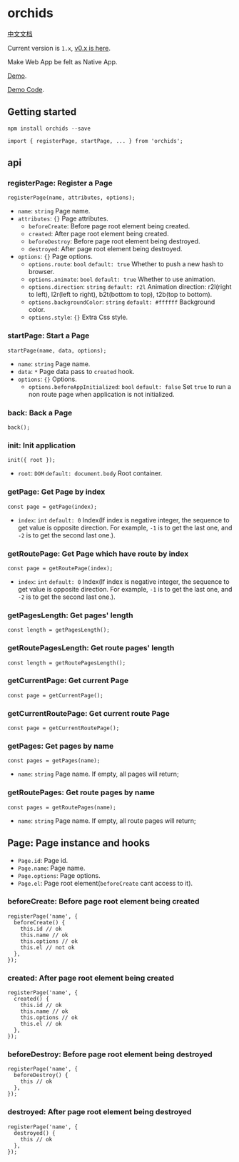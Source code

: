 # orchids

[中文文档](./README.md)

Current version is `1.x`, [v0.x is here](https://github.com/senntyou/orchids/tree/0.x).

Make Web App be felt as Native App.

[Demo](http://senntyou.github.io/orchids/).

[Demo Code](./view/demo).

## Getting started

```
npm install orchids --save

import { registerPage, startPage, ... } from 'orchids';
```

## api

### registerPage: Register a Page

```
registerPage(name, attributes, options);
```

- `name`: `string` Page name.
- `attributes`: `{}` Page attributes.
  - `beforeCreate`: Before page root element being created.
  - `created`: After page root element being created.
  - `beforeDestroy`: Before page root element being destroyed.
  - `destroyed`: After page root element being destroyed.
- `options`: `{}` Page options.
  - `options.route`: `bool` `default: true` Whether to push a new hash to browser.
  - `options.animate`: `bool` `default: true` Whether to use animation.
  - `options.direction`: `string` `default: r2l` Animation direction: r2l(right to left), l2r(left to right), b2t(bottom to top), t2b(top to bottom).
  - `options.backgroundColor`: `string` `default: #ffffff` Background color.
  - `options.style`: `{}` Extra Css style.

### startPage: Start a Page

```
startPage(name, data, options);
```

- `name`: `string` Page name.
- `data`: `*` Page data pass to `created` hook.
- `options`: `{}` Options.
  - `options.beforeAppInitialized`: `bool` `default: false` Set `true` to run a non route page when application is not initialized.

### back: Back a Page

```
back();
```

### init: Init application

```
init({ root });
```

- `root`: `DOM` `default: document.body` Root container.

### getPage: Get Page by index

```
const page = getPage(index);
```

- `index`: `int` `default: 0` Index(If index is negative integer, the sequence to get value is opposite direction. For example, `-1` is to get the last one, and `-2` is to get the second last one.).

### getRoutePage: Get Page which have route by index

```
const page = getRoutePage(index);
```

- `index`: `int` `default: 0` Index(If index is negative integer, the sequence to get value is opposite direction. For example, `-1` is to get the last one, and `-2` is to get the second last one.).

### getPagesLength: Get pages' length

```
const length = getPagesLength();
```

### getRoutePagesLength: Get route pages' length

```
const length = getRoutePagesLength();
```

### getCurrentPage: Get current Page

```
const page = getCurrentPage();
```

### getCurrentRoutePage: Get current route Page

```
const page = getCurrentRoutePage();
```

### getPages: Get pages by name

```
const pages = getPages(name);
```

- `name`: `string` Page name. If empty, all pages will return;

### getRoutePages: Get route pages by name

```
const pages = getRoutePages(name);
```

- `name`: `string` Page name. If empty, all route pages will return;

## Page: Page instance and hooks

- `Page.id`: Page id.
- `Page.name`: Page name.
- `Page.options`: Page options.
- `Page.el`: Page root element(`beforeCreate` cant access to it).

### beforeCreate: Before page root element being created

```
registerPage('name', {
  beforeCreate() {
    this.id // ok
    this.name // ok
    this.options // ok
    this.el // not ok
  },
});
```

### created: After page root element being created

```
registerPage('name', {
  created() {
    this.id // ok
    this.name // ok
    this.options // ok
    this.el // ok
  },
});
```

### beforeDestroy: Before page root element being destroyed

```
registerPage('name', {
  beforeDestroy() {
    this // ok
  },
});
```

### destroyed: After page root element being destroyed

```
registerPage('name', {
  destroyed() {
    this // ok
  },
});
```
